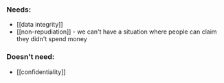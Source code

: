 ### Needs:
- [[data integrity]]
- [[non-repudiation]] - we can't have a situation where people can claim they didn't spend money

### Doesn't need:
- [[confidentiality]]